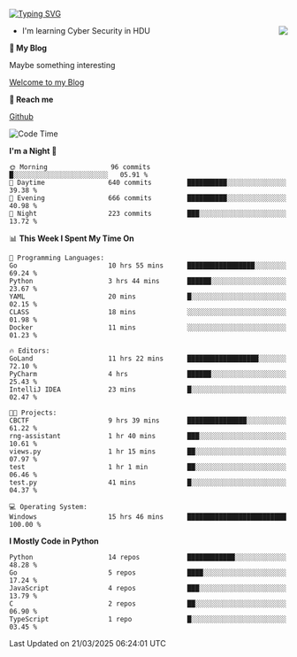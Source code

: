 [![Typing SVG](https://readme-typing-svg.herokuapp.com?font=Fira+Code&pause=1000&random=false&width=450&height=60&lines=Hello+%F0%9F%91%8B%F0%9F%8F%BB;I'm+JBNRZ)](https://git.io/typing-svg)

<a href="#">
  <img align="right" src="https://github-readme-stats.vercel.app/api?username=JBNRZ&show_icons=true&bg_color=15,f2f7fd,E0EAFC" />
</a>

- I'm learning Cyber Security in HDU

 **🌱 My Blog**

Maybe something interesting

[Welcome to my Blog](https://jbnrz.com.cn/)

 **💬 Reach me** 

[Github](https://github.com/JBNRZ)


<!--START_SECTION:waka-->
![Code Time](http://img.shields.io/badge/Code%20Time-1%2C038%20hrs%2026%20mins-blue)

**I'm a Night 🦉** 

```text
🌞 Morning                96 commits          █░░░░░░░░░░░░░░░░░░░░░░░░   05.91 % 
🌆 Daytime                640 commits         ██████████░░░░░░░░░░░░░░░   39.38 % 
🌃 Evening                666 commits         ██████████░░░░░░░░░░░░░░░   40.98 % 
🌙 Night                  223 commits         ███░░░░░░░░░░░░░░░░░░░░░░   13.72 % 
```


📊 **This Week I Spent My Time On** 

```text
💬 Programming Languages: 
Go                       10 hrs 55 mins      █████████████████░░░░░░░░   69.24 % 
Python                   3 hrs 44 mins       ██████░░░░░░░░░░░░░░░░░░░   23.67 % 
YAML                     20 mins             █░░░░░░░░░░░░░░░░░░░░░░░░   02.15 % 
CLASS                    18 mins             ░░░░░░░░░░░░░░░░░░░░░░░░░   01.98 % 
Docker                   11 mins             ░░░░░░░░░░░░░░░░░░░░░░░░░   01.23 % 

🔥 Editors: 
GoLand                   11 hrs 22 mins      ██████████████████░░░░░░░   72.10 % 
PyCharm                  4 hrs               ██████░░░░░░░░░░░░░░░░░░░   25.43 % 
IntelliJ IDEA            23 mins             █░░░░░░░░░░░░░░░░░░░░░░░░   02.47 % 

🐱‍💻 Projects: 
CBCTF                    9 hrs 39 mins       ███████████████░░░░░░░░░░   61.22 % 
rng-assistant            1 hr 40 mins        ███░░░░░░░░░░░░░░░░░░░░░░   10.61 % 
views.py                 1 hr 15 mins        ██░░░░░░░░░░░░░░░░░░░░░░░   07.97 % 
test                     1 hr 1 min          ██░░░░░░░░░░░░░░░░░░░░░░░   06.46 % 
test.py                  41 mins             █░░░░░░░░░░░░░░░░░░░░░░░░   04.37 % 

💻 Operating System: 
Windows                  15 hrs 46 mins      █████████████████████████   100.00 % 
```

**I Mostly Code in Python** 

```text
Python                   14 repos            ████████████░░░░░░░░░░░░░   48.28 % 
Go                       5 repos             ████░░░░░░░░░░░░░░░░░░░░░   17.24 % 
JavaScript               4 repos             ███░░░░░░░░░░░░░░░░░░░░░░   13.79 % 
C                        2 repos             ██░░░░░░░░░░░░░░░░░░░░░░░   06.90 % 
TypeScript               1 repo              █░░░░░░░░░░░░░░░░░░░░░░░░   03.45 % 
```




 Last Updated on 21/03/2025 06:24:01 UTC
<!--END_SECTION:waka-->
